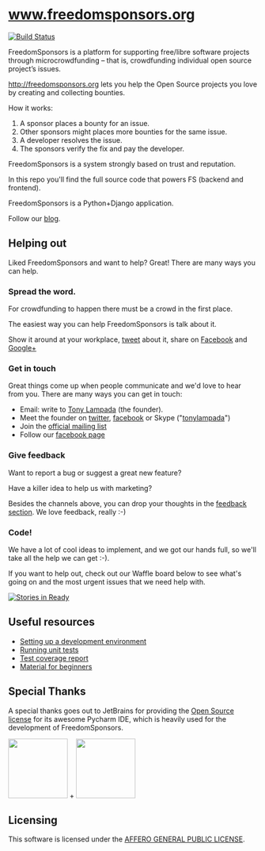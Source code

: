 www.freedomsponsors.org 
=======================

[![Build Status](http://jenkins.freedomsponsors.org/buildStatus/icon?job=FreedomSponsors)](http://jenkins.freedomsponsors.org/job/FreedomSponsors/)

FreedomSponsors is a platform for supporting free/libre software projects through microcrowdfunding – that is, crowdfunding individual open source project’s issues.

http://freedomsponsors.org lets you help the Open Source projects you love by creating and collecting bounties.

How it works:

1. A sponsor places a bounty for an issue.
2. Other sponsors might places more bounties for the same issue.
3. A developer resolves the issue.
4. The sponsors verify the fix and pay the developer.

FreedomSponsors is a system strongly based on trust and reputation.

In this repo you'll find the full source code that powers FS (backend and frontend).

FreedomSponsors is a Python+Django application.

Follow our [blog](http://blog.freedomsponsors.org/).

## Helping out
Liked FreedomSponsors and want to help?
Great!
There are many ways you can help.

### Spread the word.
For crowdfunding to happen there must be a crowd in the first place.

The easiest way you can help FreedomSponsors is talk about it. 

Show it around at your workplace, [tweet](https://twitter.com/intent/tweet?url=http://www.freedomsponsors.org&text=Check%20this%20out!%20%23FreedomSponsors%20-%20crowdfunding%20Free%20Software,%20one%20issue%20at%20a%20time.) about it, share on [Facebook](https://www.facebook.com/sharer/sharer.php?u=http%3A%2F%2Fwww.freedomsponsors.org) and [Google+](https://plus.google.com/share?url=http%3A%2F%2Fwww.freedomsponsors.org)

### Get in touch
Great things come up when people communicate and we'd love to hear from you. 
There are many ways you can get in touch:

- Email: write to [Tony Lampada](mailto:tonylampada@gmail.com) (the founder).
- Meet the founder on [twitter](twitter.com/tonylampada), [facebook](https://www.facebook.com/tonylampada) or Skype ("[tonylampada](callto://tonylampada)")
- Join the [official mailing list](https://groups.google.com/forum/?hl=en#!forum/freedomsponsors)
- Follow our [facebook page](https://www.facebook.com/freedomsponsors)

### Give feedback
Want to report a bug or suggest a great new feature?

Have a killer idea to help us with marketing?

Besides the channels above, you can drop your thoughts in the [feedback section](http://www.freedomsponsors.org/core/feedback).
We love feedback, really :-)

### Code!
We have a lot of cool ideas to implement, and we got our hands full, so we'll take all the help we can get :-).

If you want to help out, check out our Waffle board below to see what's going on and the most urgent issues that we need help with. 

[![Stories in Ready](https://badge.waffle.io/freedomsponsors/www.freedomsponsors.org.png)](http://waffle.io/freedomsponsors/www.freedomsponsors.org)

## Useful resources
* [Setting up a development environment](http://github.com/freedomsponsors/www.freedomsponsors.org/blob/master/doc/setup.md)
* [Running unit tests](http://github.com/freedomsponsors/www.freedomsponsors.org/blob/master/doc/testing.md)
* [Test coverage report](http://freedomsponsors.github.com/www.freedomsponsors.org/coverage_html_report/)
* [Material for beginners](https://github.com/CecileSun/www.freedomsponsors.org/blob/master/MaterialForBeginners.md)

## Special Thanks
A special thanks goes out to JetBrains for providing the [Open Source license](http://www.jetbrains.com/pycharm/buy/buy.jsp#openSource) for its awesome Pycharm IDE, which is heavily used for the development of FreedomSponsors.

<a href="http://www.jetbrains.com/"><img src="https://www.jetbrains.com/company/docs/logo_jetbrains.png" width="120"></a> + 
<a href="http://www.jetbrains.com/pycharm/"><img src="http://www.jetbrains.com/img/logos/pycharm_logo.gif" width="120"></a>

## Licensing
This software is licensed under the [AFFERO GENERAL PUBLIC LICENSE](http://www.gnu.org/licenses/agpl-3.0.html).
